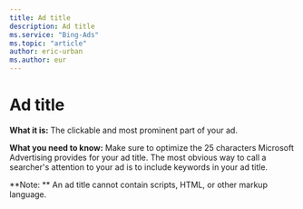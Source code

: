 ```yaml
---
title: Ad title
description: Ad title
ms.service: "Bing-Ads"
ms.topic: "article"
author: eric-urban
ms.author: eur
---
```


# Ad title

**What it is:** The clickable and most prominent part of your ad.

**What you need to know:** Make sure to optimize the 25 characters Microsoft Advertising provides for your ad title. The most obvious way to call a searcher's attention to your ad is to include keywords in your ad title.

**Note: **	   An ad title cannot contain scripts, HTML, or other markup language.


